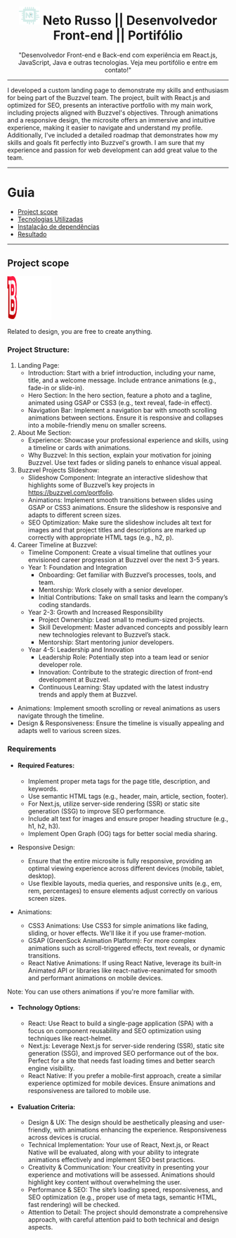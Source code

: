 <h1 align='center'> <a href="https://buzzvel-neto-russo.vercel.app/"  target="_blank"><img src="./public/Favicon.png" width="48" heigth="48"></a> Neto Russo || Desenvolvedor Front-end || Portifólio</h1>
<p align='center'>"Desenvolvedor Front-end e Back-end com experiência em React.js, JavaScript, Java e outras tecnologias. Veja meu portifólio e entre em contato!"</p>

__________________________________________________________________________________________________________________________________________________

<p>I developed a custom landing page to demonstrate my skills and enthusiasm for being part of the Buzzvel team. The project, built with React.js and optimized for SEO, presents an interactive portfolio with my main work, including projects aligned with Buzzvel's objectives. Through animations and a responsive design, the microsite offers an immersive and intuitive experience, making it easier to navigate and understand my profile. Additionally, I've included a detailed roadmap that demonstrates how my skills and goals fit perfectly into Buzzvel's growth. I am sure that my experience and passion for web development can add great value to the team.</p>

__________________________________________________________________________________________________________________________________________________

Guia
=====================================

 - [Project scope ](#projeto)
 - [Tecnologias Utilizadas](#tecnologia)
 - [Instalação de dependências](#install)
 - [Resultado](#resultado)

-----------------

<h2 id="#projeto"> Project scope</h2>
<img src="./src/Components/Buzzvel/assets/logo-light.svg" width="100" height="100">

<p>Related to design, you are free to create anything.</p>

<h3> Project Structure:</h3>

 1. Landing Page:
	- Introduction: Start with a brief introduction, including your name, title,
and a welcome message. Include entrance animations (e.g., fade-in or
slide-in).
	- Hero Section: In the hero section, feature a photo and a tagline,
animated using GSAP or CSS3 (e.g., text reveal, fade-in effect).
	- Navigation Bar: Implement a navigation bar with smooth scrolling
animations between sections. Ensure it is responsive and collapses into a
mobile-friendly menu on smaller screens.
2. About Me Section:
	- Experience: Showcase your professional experience and skills, using a
timeline or cards with animations.
	- Why Buzzvel: In this section, explain your motivation for joining
Buzzvel. Use text fades or sliding panels to enhance visual appeal.
3. Buzzvel Projects Slideshow:
	- Slideshow Component: Integrate an interactive slideshow that
highlights some of Buzzvel’s key projects in https://buzzvel.com/portfolio.
	- Animations: Implement smooth transitions between slides using GSAP
or CSS3 animations. Ensure the slideshow is responsive and adapts to
different screen sizes.
	- SEO Optimization: Make sure the slideshow includes alt text for images
and that project titles and descriptions are marked up correctly with
appropriate HTML tags (e.g., h2, p).
4. Career Timeline at Buzzvel:
	- Timeline Component: Create a visual timeline that outlines your
envisioned career progression at Buzzvel over the next 3-5 years.
	- Year 1: Foundation and Integration
		- Onboarding: Get familiar with Buzzvel’s processes, tools,
and team.
		- Mentorship: Work closely with a senior developer.
		- Initial Contributions: Take on small tasks and learn the
company’s coding standards. 
	- Year 2-3: Growth and Increased Responsibility
		- Project Ownership: Lead small to medium-sized projects.
		- Skill Development: Master advanced concepts and
possibly learn new technologies relevant to Buzzvel’s stack.
		- Mentorship: Start mentoring junior developers.
	- Year 4-5: Leadership and Innovation
		- Leadership Role: Potentially step into a team lead or
senior developer role.
		- Innovation: Contribute to the strategic direction of
front-end development at Buzzvel.
		- Continuous Learning: Stay updated with the latest
industry trends and apply them at Buzzvel.

- Animations: Implement smooth scrolling or reveal animations as users
navigate through the timeline.
- Design & Responsiveness: Ensure the timeline is visually appealing
and adapts well to various screen sizes.

<h3>Requirements</h3>

 - <h4> Required Features: </h4>
 
	- Implement proper meta tags for the page title, description, and keywords.
	- Use semantic HTML tags (e.g., header, main, article, section, footer).
	- For Next.js, utilize server-side rendering (SSR) or static site generation  (SSG) to improve SEO performance.
	- Include alt text for images and ensure proper heading structure (e.g., h1, h2, h3).
	- Implement Open Graph (OG) tags for better social media sharing.

- 	Responsive Design:
	- Ensure that the entire microsite is fully responsive, providing an optimal
viewing experience across different devices (mobile, tablet, desktop).
	- Use flexible layouts, media queries, and responsive units (e.g., em, rem,
percentages) to ensure elements adjust correctly on various screen sizes.

- Animations:
	- CSS3 Animations: Use CSS3 for simple animations like fading, sliding, or
hover effects. We'll like it if you use framer-motion.
	- GSAP (GreenSock Animation Platform): For more complex animations
such as scroll-triggered effects, text reveals, or dynamic transitions.
	- React Native Animations: If using React Native, leverage its built-in
Animated API or libraries like react-native-reanimated for smooth and
performant animations on mobile devices.	

Note: You can use others animations if you're more familiar with.

 - <h4> Technology Options: </h4>
		

	 - React: Use React to build a single-page application (SPA) with a   
   focus on component reusability and SEO optimization using techniques 
   like react-helmet.
	- Next.js: Leverage Next.js for server-side rendering (SSR), static site generation
(SSG), and improved SEO performance out of the box. Perfect for a site that needs
fast loading times and better search engine visibility.
	- React Native: If you prefer a mobile-first approach, create a similar experience
optimized for mobile devices. Ensure animations and responsiveness are tailored
to mobile use.

 - <h4> Evaluation Criteria: </h4>

	 - Design & UX: The design should be aesthetically pleasing and user-friendly,
with animations enhancing the experience. Responsiveness across devices is
crucial.
	- Technical Implementation: Your use of React, Next.js, or React Native will
be evaluated, along with your ability to integrate animations effectively and
implement SEO best practices.
	- Creativity & Communication: Your creativity in presenting your experience
and motivations will be assessed. Animations should highlight key content
without overwhelming the user.
	- Performance & SEO: The site’s loading speed, responsiveness, and SEO
optimization (e.g., proper use of meta tags, semantic HTML, fast rendering)
will be checked.
	- Attention to Detail: The project should demonstrate a comprehensive
approach, with careful attention paid to both technical and design aspects.

